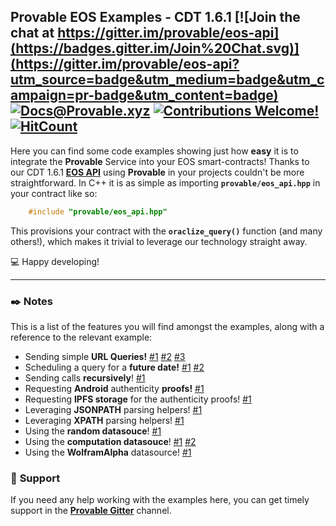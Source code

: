 ## __Provable EOS Examples__ - CDT 1.6.1 [![Join the chat at https://gitter.im/provable/eos-api](https://badges.gitter.im/Join%20Chat.svg)](https://gitter.im/provable/eos-api?utm_source=badge&utm_medium=badge&utm_campaign=pr-badge&utm_content=badge) [![Docs@Provable.xyz](https://camo.githubusercontent.com/5e89710c6ae9ce0da822eec138ee1a2f08b34453/68747470733a2f2f696d672e736869656c64732e696f2f62616467652f646f63732d536c6174652d627269676874677265656e2e737667)](http://docs.provable.xyz) [![Contributions Welcome!](https://img.shields.io/badge/contributions-welcome-brightgreen.svg?style=flat)](https://github.com/provable-things/eos-examples/issues) [![HitCount](http://hits.dwyl.io/provable-things/eos-examples.svg)](http://hits.dwyl.io/provable-things/eos-examples)

Here you can find some code examples showing just how __easy__ it is to integrate the __Provable__ Service into your EOS smart-contracts! Thanks to our CDT 1.6.1 [__EOS API__](https://github.com/provable-things/eos-api) using __Provable__ in your projects couldn't be more straightforward.
In C++ it is as simple as importing __`provable/eos_api.hpp`__ in your contract like so:

```c++
    #include "provable/eos_api.hpp"
```

This provisions your contract with the __`oraclize_query()`__ function (and many others!), which makes it trivial to leverage our technology straight away.

:computer: Happy developing!

***

### :black_nib: __Notes__

This is a list of the features you will find amongst the examples, along with a reference to the relevant example:

* Sending simple __URL Queries!__ [#1](./eosusdprice/eosusdprice.cpp) [#2](./checkqueryid/checkqueryid.cpp) [#3](./dieselprice/dieselprice.cpp)
* Scheduling a query for a __future date!__ [#1](./wolframrand/wolframrand.cpp) [#2](./dieselprice/dieselprice.cpp)
* Sending calls __recursively__! [#1](./wolframrand/wolframrand.cpp)
* Requesting __Android__ authenticity __proofs!__ [#1](./eosusdprice/eosusdprice.cpp)
* Requesting __IPFS storage__ for the authenticity proofs! [#1](./eosusdprice/eosusdprice.cpp)
* Leveraging __JSONPATH__ parsing helpers! [#1](./eosusdprice/eosusdprice.cpp)
* Leveraging __XPATH__ parsing helpers! [#1](./dieselprice/dieselprice.cpp)
* Using the __random datasouce__! [#1](./randomsample/randomsample.cpp)
* Using the __computation datasouce__! [#1](./bitcoincomp/bitcoincomp.cpp) [#2](./urlrequests/urlrequests.cpp)
* Using the __WolframAlpha__ datasource! [#1](./wolframrand/wolframrand.cpp)

### :loudspeaker: __Support__

If you need any help working with the examples here, you can get timely support in the [__Provable Gitter__](https://gitter.im/provable/eos-api) channel.
